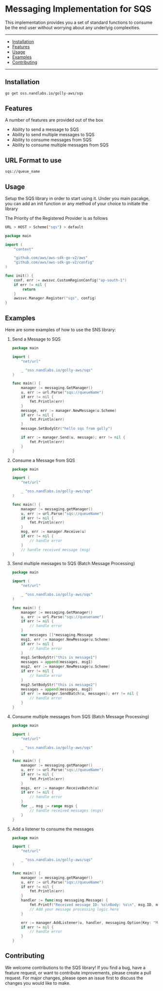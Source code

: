# Messaging Implementation for SQS

This implementation provides you a set of standard functions to consume be the end user without worrying about any underlyig complexities.

---

- [Installation](#installation)
- [Features](#features)
- [Usage](#usage)
- [Examples](#examples)
- [Contributing](#contributing)

---

## Installation

```bash
go get oss.nandlabs.io/golly-aws/sqs
```

## Features

A number of features are provided out of the box

- Ability to send a message to SQS
- Ability to send multiple messages to SQS
- Ability to consume messages from SQS
- Ability to consume multiple messages from SQS

## URL Format to use

```bash
sqs://queue_name
```

## Usage

Setup the SQS library in order to start using it.
Under you main pacakge, you can add an init function or any method of your choice to initiate the library

The Priority of the Registered Provider is as follows

```bash
URL > HOST > Scheme("sqs") > default
```

```go
package main

import (
    "context"

    "github.com/aws/aws-sdk-go-v2/aws"
    "github.com/aws/aws-sdk-go-v2/config"
)

func init() {
    conf, err := awssvc.CustomRegionConfig("ap-south-1")
    if err != nil {
        return
    }
    awssvc.Manager.Register("sqs", config)
}
```

## Examples

Here are some examples of how to use the SNS library:

1. Send a Message to SQS

    ```go
    package main

    import (
        "net/url"

        _ "oss.nandlabs.io/golly-aws/sqs"
    )

    func main() {
        manager := messaging.GetManager()
        u, err := url.Parse("sqs://queueName")
        if err != nil {
            fmt.Println(err)
        }
        message, err := manager.NewMessage(u.Scheme)
        if err != nil {
            fmt.Println(err)
        }
        message.SetBodyStr("hello sqs from golly")

        if err := manager.Send(u, message); err != nil {
            fmt.Println(err)
        }
    } 
    ```

2. Consume a Message from SQS

    ```go
    package main

    import (
        "net/url"

        _ "oss.nandlabs.io/golly-aws/sqs"
    )

    func main() {
        manager := messaging.getManager()
        u, err := url.Parse("sqs://queueName")
        if err != nil {
            fmt.Println(err)
        }
        msg, err := manager.Receive(u)
        if err != nil {
            // handle error
        }
        // handle received message (msg)
    }
    ```

3. Send multiple messages to SQS (Batch Message Processing)

    ```go
    package main

    import (
        "net/url"

        _ "oss.nandlabs.io/golly-aws/sqs"
    )

    func main() {
        manager := messaging.GetManager()
        u, err := url.Parse("sqs://queuename")
        if err != nil {
            // handle error
        }
        var messages []*messaging.Message
        msg1, err := manager.NewMessage(u.Scheme)
        if err != nil {
            // handle error
        }
        msg1.SetBodyStr("this is message1")
        messages = append(messages, msg1)
        msg2, err := manager.NewMessage(u.Scheme)
        if err != nil {
            // handle error
        }
        msg2.SetBodyStr("this is message2")
        messages = append(messages, msg2)
        if err := manager.SendBatch(u, messages); err != nil {
            // handle error
        }
    }
    ```

4. Consume multiple messages from SQS (Batch Message Processing)

    ```go
    package main

    import (
        "net/url"

        _ "oss.nandlabs.io/golly-aws/sqs"
    )

    func main() {
        manager := messaging.getManager()
        u, err := url.Parse("sqs://queueName")
        if err != nil {
            fmt.Println(err)
        }
        msgs, err := manager.ReceiveBatch(u)
        if err != nil {
            // handle error
        }
        for _, msg := range msgs {
            // handle received messages (msgs)
        }
    }
    ```

5. Add a listener to consume the messages

    ```go
    package main

    import (
        "net/url"

        _ "oss.nandlabs.io/golly-aws/sqs"
    )

    func main() {
        manager := messaging.getManager()
        u, err := url.Parse("sqs://queueName")
        if err != nil {
            fmt.Println(err)
        }
        handler := func(msg messaging.Message) {
            fmt.Printf("Received message ID: %s\nBody: %s\n", msg.ID, msg.Body)
            // Add your message processing logic here
        }

        err := manager.AddListener(u, handler, messaging.Option{Key: "MaxMessages", Value: int32(5)}, messaging.Option{Key: "WaitTime", Value: int32(10)})
        if err != nil {
            // handle error
        }
    }
    ```

## Contributing

We welcome contributions to the SQS library! If you find a bug, have a feature request, or want to contribute improvements, please create a pull request. For major changes, please open an issue first to discuss the changes you would like to make.
